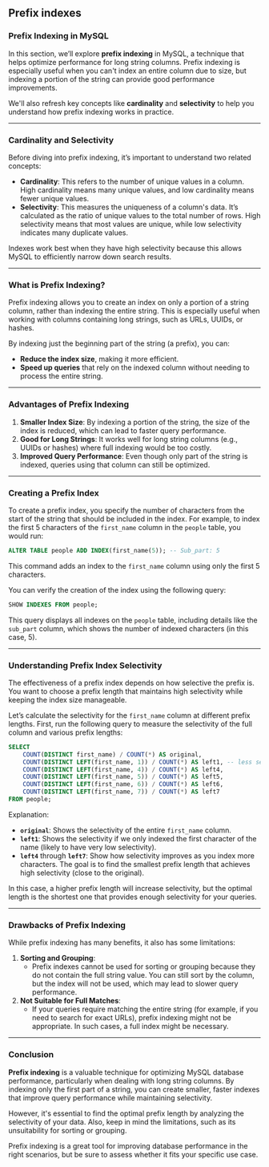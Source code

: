 ## Prefix indexes

### Prefix Indexing in MySQL

In this section, we’ll explore **prefix indexing** in MySQL, a technique that helps optimize performance for long string columns. Prefix indexing is especially useful when you can't index an entire column due to size, but indexing a portion of the string can provide good performance improvements.

We'll also refresh key concepts like **cardinality** and **selectivity** to help you understand how prefix indexing works in practice.

---

### Cardinality and Selectivity

Before diving into prefix indexing, it’s important to understand two related concepts:

- **Cardinality**: This refers to the number of unique values in a column. High cardinality means many unique values, and low cardinality means fewer unique values.
- **Selectivity**: This measures the uniqueness of a column's data. It’s calculated as the ratio of unique values to the total number of rows. High selectivity means that most values are unique, while low selectivity indicates many duplicate values.

Indexes work best when they have high selectivity because this allows MySQL to efficiently narrow down search results.

---

### What is Prefix Indexing?

Prefix indexing allows you to create an index on only a portion of a string column, rather than indexing the entire string. This is especially useful when working with columns containing long strings, such as URLs, UUIDs, or hashes.

By indexing just the beginning part of the string (a prefix), you can:

- **Reduce the index size**, making it more efficient.
- **Speed up queries** that rely on the indexed column without needing to process the entire string.

---

### Advantages of Prefix Indexing

1. **Smaller Index Size**: By indexing a portion of the string, the size of the index is reduced, which can lead to faster query performance.
2. **Good for Long Strings**: It works well for long string columns (e.g., UUIDs or hashes) where full indexing would be too costly.
3. **Improved Query Performance**: Even though only part of the string is indexed, queries using that column can still be optimized.

---

### Creating a Prefix Index

To create a prefix index, you specify the number of characters from the start of the string that should be included in the index. For example, to index the first 5 characters of the `first_name` column in the `people` table, you would run:

```sql
ALTER TABLE people ADD INDEX(first_name(5)); -- Sub_part: 5
```

This command adds an index to the `first_name` column using only the first 5 characters.

You can verify the creation of the index using the following query:

```sql
SHOW INDEXES FROM people;
```

This query displays all indexes on the `people` table, including details like the `sub_part` column, which shows the number of indexed characters (in this case, 5).

---

### Understanding Prefix Index Selectivity

The effectiveness of a prefix index depends on how selective the prefix is. You want to choose a prefix length that maintains high selectivity while keeping the index size manageable.

Let’s calculate the selectivity for the `first_name` column at different prefix lengths. First, run the following query to measure the selectivity of the full column and various prefix lengths:

```sql
SELECT
	COUNT(DISTINCT first_name) / COUNT(*) AS original,
	COUNT(DISTINCT LEFT(first_name, 1)) / COUNT(*) AS left1, -- less selective
	COUNT(DISTINCT LEFT(first_name, 4)) / COUNT(*) AS left4,
	COUNT(DISTINCT LEFT(first_name, 5)) / COUNT(*) AS left5,
	COUNT(DISTINCT LEFT(first_name, 6)) / COUNT(*) AS left6,
	COUNT(DISTINCT LEFT(first_name, 7)) / COUNT(*) AS left7
FROM people;
```

Explanation:

- **`original`**: Shows the selectivity of the entire `first_name` column.
- **`left1`**: Shows the selectivity if we only indexed the first character of the name (likely to have very low selectivity).
- **`left4`** through **`left7`**: Show how selectivity improves as you index more characters. The goal is to find the smallest prefix length that achieves high selectivity (close to the original).

In this case, a higher prefix length will increase selectivity, but the optimal length is the shortest one that provides enough selectivity for your queries.

---

### Drawbacks of Prefix Indexing

While prefix indexing has many benefits, it also has some limitations:

1. **Sorting and Grouping**:
   - Prefix indexes cannot be used for sorting or grouping because they do not contain the full string value. You can still sort by the column, but the index will not be used, which may lead to slower query performance.
2. **Not Suitable for Full Matches**:
   - If your queries require matching the entire string (for example, if you need to search for exact URLs), prefix indexing might not be appropriate. In such cases, a full index might be necessary.

---

### Conclusion

**Prefix indexing** is a valuable technique for optimizing MySQL database performance, particularly when dealing with long string columns. By indexing only the first part of a string, you can create smaller, faster indexes that improve query performance while maintaining selectivity.

However, it's essential to find the optimal prefix length by analyzing the selectivity of your data. Also, keep in mind the limitations, such as its unsuitability for sorting or grouping.

Prefix indexing is a great tool for improving database performance in the right scenarios, but be sure to assess whether it fits your specific use case.
